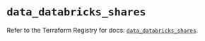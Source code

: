 # `data_databricks_shares`

Refer to the Terraform Registry for docs: [`data_databricks_shares`](https://registry.terraform.io/providers/databricks/databricks/1.48.3/docs/data-sources/shares).
